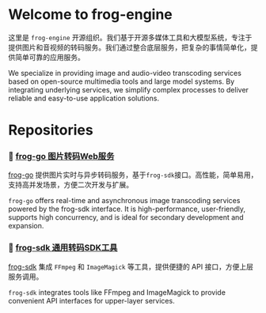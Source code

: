 # Welcome to frog-engine
这里是 `frog-engine` 开源组织。我们基于开源多媒体工具和大模型系统，专注于提供图片和音视频的转码服务。我们通过整合底层服务，把复杂的事情简单化，提供简单可靠的应用服务。

We specialize in providing image and audio-video transcoding services based on open-source multimedia tools and large model systems. By integrating underlying services, we simplify complex processes to deliver reliable and easy-to-use application solutions.

<!--

**Here are some ideas to get you started:**

🙋‍♀️ A short introduction - what is your organization all about?
🌈 Contribution guidelines - how can the community get involved?
👩‍💻 Useful resources - where can the community find your docs? Is there anything else the community should know?
🍿 Fun facts - what does your team eat for breakfast?
🧙 Remember, you can do mighty things with the power of [Markdown](https://docs.github.com/github/writing-on-github/getting-started-with-writing-and-formatting-on-github/basic-writing-and-formatting-syntax)
-->


# Repositories

### 🍿 [frog-go 图片转码Web服务](https://github.com/frog-engine/frog-go) 
[frog-go](https://github.com/frog-engine/frog-go) 提供图片实时与异步转码服务，基于`frog-sdk`接口。高性能，简单易用，支持高并发场景，方便二次开发与扩展。

`frog-go` offers real-time and asynchronous image transcoding services powered by the frog-sdk interface. It is high-performance, user-friendly, supports high concurrency, and is ideal for secondary development and expansion.


### 🌈 [frog-sdk 通用转码SDK工具](https://github.com/frog-engine/frog-sdk)
[frog-sdk](https://github.com/frog-engine/frog-sdk) 集成 `FFmpeg` 和 `ImageMagick` 等工具，提供便捷的 API 接口，方便上层服务调用。

`frog-sdk` integrates tools like FFmpeg and ImageMagick to provide convenient API interfaces for upper-layer services.
